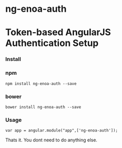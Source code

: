 # ng-enoa-auth
Token-based AngularJS Authentication
Setup
============

### Install
### npm
```npm install ng-enoa-auth --save ```

### bower
```bower install ng-enoa-auth --save ```



### Usage

    var app = angular.module("app",['ng-enoa-auth']);
Thats it. You dont need to do anything else.
